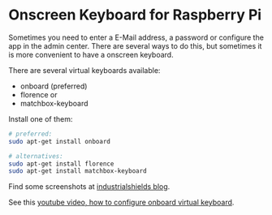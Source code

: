 
# Onscreen Keyboard for Raspberry Pi

Sometimes you need to enter a E-Mail address, a password or configure the app in the admin center.
There are several ways to do this, but sometimes it is more convenient to have a onscreen keyboard.

There are several virtual keyboards available:

- onboard (preferred)
- florence or
- matchbox-keyboard

Install one of them:

```bash
# preferred:
sudo apt-get install onboard

# alternatives:
sudo apt-get install florence
sudo apt-get install matchbox-keyboard
```

Find some screenshots at [industrialshields blog](https://www.industrialshields.com/blog/raspberry-pi-for-industry-26/post/top-3-on-screen-virtual-keyboards-for-raspberry-plc-panel-pc-401).

See this [youtube video, how to configure onboard virtual keyboard](https://www.youtube.com/watch?v=EmQR9z_krMo&t=330s).
